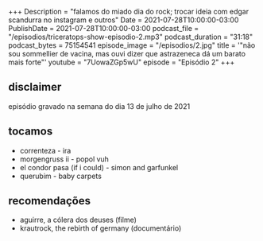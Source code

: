 +++
Description = "falamos do miado dia do rock; trocar ideia com edgar scandurra no instagram e outros"
Date = 2021-07-28T10:00:00-03:00
PublishDate = 2021-07-28T10:00:00-03:00
podcast_file = "/episodios/triceratops-show-episodio-2.mp3"
podcast_duration = "31:18"
podcast_bytes = 75154541
episode_image = "/episodios/2.jpg"
title = '"não sou sommellier de vacina, mas ouvi dizer que astrazeneca dá um barato mais forte"'
youtube = "7UowaZGp5wU"
episode = "Episódio 2"
+++

## disclaimer
episódio gravado na semana do dia 13 de julho de 2021


## tocamos
* correnteza - ira
* morgengruss ii - popol vuh
* el condor pasa (if i could) - simon and garfunkel
* querubim - baby carpets


## recomendações
* aguirre, a cólera dos deuses (filme)
* krautrock, the rebirth of germany (documentário)
